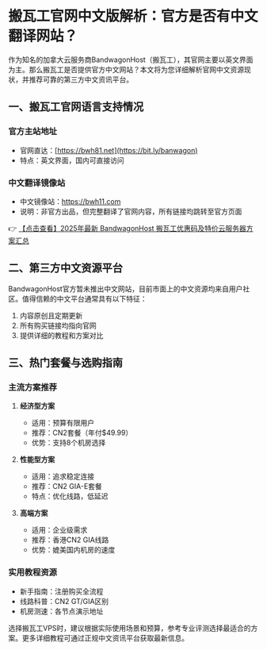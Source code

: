 # 搬瓦工官网中文版解析：官方是否有中文翻译网站？

作为知名的加拿大云服务商BandwagonHost（搬瓦工），其官网主要以英文界面为主。那么搬瓦工是否提供官方中文网站？本文将为您详细解析官网中文资源现状，并推荐可靠的第三方中文资讯平台。

## 一、搬瓦工官网语言支持情况

### 官方主站地址
- 官网直达：[https://bwh81.net](https://bit.ly/banwagon)
- 特点：英文界面，国内可直接访问

### 中文翻译镜像站
- 中文镜像站：https://bwh11.com
- 说明：非官方出品，但完整翻译了官网内容，所有链接均跳转至官方页面

👉 [【点击查看】2025年最新 BandwagonHost 搬瓦工优惠码及特价云服务器方案汇总](https://bit.ly/banwagon)

## 二、第三方中文资源平台

BandwagonHost官方暂未推出中文网站，目前市面上的中文资源均来自用户社区。值得信赖的中文平台通常具有以下特征：

1. 内容原创且定期更新
2. 所有购买链接均指向官网
3. 提供详细的教程和方案对比

## 三、热门套餐与选购指南

### 主流方案推荐
1. **经济型方案**
   - 适用：预算有限用户
   - 推荐：CN2套餐（年付$49.99）
   - 优势：支持8个机房选择

2. **性能型方案**
   - 适用：追求稳定连接
   - 推荐：CN2 GIA-E套餐
   - 特点：优化线路，低延迟

3. **高端方案**
   - 适用：企业级需求
   - 推荐：香港CN2 GIA线路
   - 优势：媲美国内机房的速度

### 实用教程资源
- 新手指南：注册购买全流程
- 线路科普：CN2 GT/GIA区别
- 机房测速：各节点演示地址

选择搬瓦工VPS时，建议根据实际使用场景和预算，参考专业评测选择最适合的方案。更多详细教程可通过正规中文资讯平台获取最新信息。